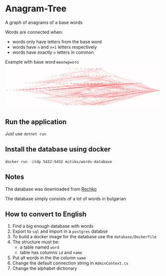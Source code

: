 # Anagram-Tree
A graph of anagrams of a base words

Words are connected when:
 - words only have letters from the base word
 - words have `n` and `n+1` letters respectively
 - words have exactly `n` letters in common


Example with base word `ювелирното`
![Example image](https://raw.githubusercontent.com/Mitiko/Anagram-Tree/master/wwwroot/example.png)

## Run the application
Just use `dotnet run`

## Install the database using docker
`docker run -itdp 5432:5432 mitiko/words-database`

## Notes
The database was downloaded from [Rechko](https://rechnik.chitanka.info/about)

The database simply consists of a lot of words in bulgarian

## How to convert to English
1. Find a big enough database with words
2. Export to `sql` and import in a `postgres` databse
3. To build a docker image for the database use the `database/Dockerfile`
4. The structure must be:
    - a table named `word`
    - table has columns `id` and `name`
5. Put all words in the the column `name`
6. Change the default connection string in `AdminContext.cs`
7. Change the alphabet dictionary